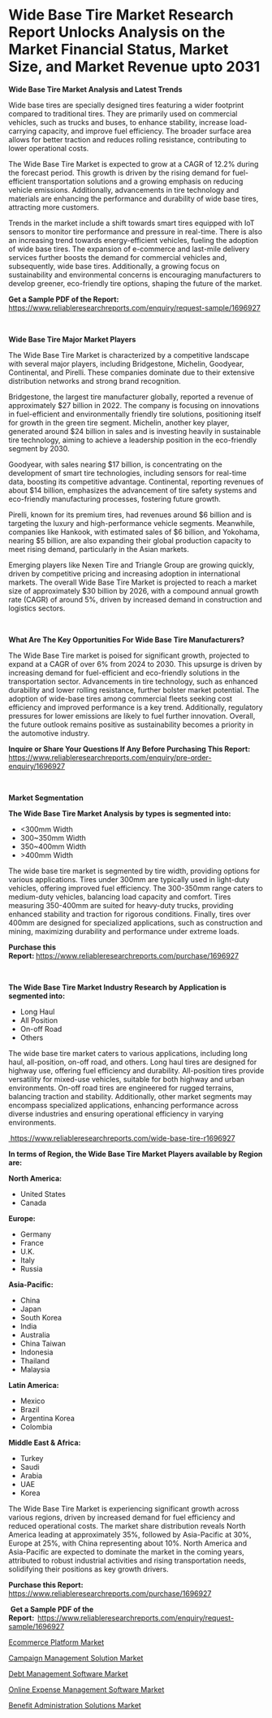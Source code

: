 <p><h1>Wide Base Tire Market Research Report Unlocks Analysis on the Market Financial Status, Market Size, and Market Revenue upto 2031</h1></p><p><strong>Wide Base Tire Market Analysis and Latest Trends</strong></p>
<p><p>Wide base tires are specially designed tires featuring a wider footprint compared to traditional tires. They are primarily used on commercial vehicles, such as trucks and buses, to enhance stability, increase load-carrying capacity, and improve fuel efficiency. The broader surface area allows for better traction and reduces rolling resistance, contributing to lower operational costs.</p><p>The Wide Base Tire Market is expected to grow at a CAGR of 12.2% during the forecast period. This growth is driven by the rising demand for fuel-efficient transportation solutions and a growing emphasis on reducing vehicle emissions. Additionally, advancements in tire technology and materials are enhancing the performance and durability of wide base tires, attracting more customers.</p><p>Trends in the market include a shift towards smart tires equipped with IoT sensors to monitor tire performance and pressure in real-time. There is also an increasing trend towards energy-efficient vehicles, fueling the adoption of wide base tires. The expansion of e-commerce and last-mile delivery services further boosts the demand for commercial vehicles and, subsequently, wide base tires. Additionally, a growing focus on sustainability and environmental concerns is encouraging manufacturers to develop greener, eco-friendly tire options, shaping the future of the market.</p></p>
<p><strong>Get a Sample PDF of the Report:&nbsp;</strong> <a href="https://www.reliableresearchreports.com/enquiry/request-sample/1696927?utm_campaign=1621&utm_medium=2&utm_source=Github&utm_content=ia&utm_term=20102024&utm_id=wide-base-tire">https://www.reliableresearchreports.com/enquiry/request-sample/1696927</a></p>
<p>&nbsp;</p>
<p><strong>Wide Base Tire Major Market Players</strong></p>
<p><p>The Wide Base Tire Market is characterized by a competitive landscape with several major players, including Bridgestone, Michelin, Goodyear, Continental, and Pirelli. These companies dominate due to their extensive distribution networks and strong brand recognition. </p><p>Bridgestone, the largest tire manufacturer globally, reported a revenue of approximately $27 billion in 2022. The company is focusing on innovations in fuel-efficient and environmentally friendly tire solutions, positioning itself for growth in the green tire segment. Michelin, another key player, generated around $24 billion in sales and is investing heavily in sustainable tire technology, aiming to achieve a leadership position in the eco-friendly segment by 2030.</p><p>Goodyear, with sales nearing $17 billion, is concentrating on the development of smart tire technologies, including sensors for real-time data, boosting its competitive advantage. Continental, reporting revenues of about $14 billion, emphasizes the advancement of tire safety systems and eco-friendly manufacturing processes, fostering future growth.</p><p>Pirelli, known for its premium tires, had revenues around $6 billion and is targeting the luxury and high-performance vehicle segments. Meanwhile, companies like Hankook, with estimated sales of $6 billion, and Yokohama, nearing $5 billion, are also expanding their global production capacity to meet rising demand, particularly in the Asian markets.</p><p>Emerging players like Nexen Tire and Triangle Group are growing quickly, driven by competitive pricing and increasing adoption in international markets. The overall Wide Base Tire Market is projected to reach a market size of approximately $30 billion by 2026, with a compound annual growth rate (CAGR) of around 5%, driven by increased demand in construction and logistics sectors.</p></p>
<p>&nbsp;</p>
<p><strong>What Are The Key Opportunities For Wide Base Tire Manufacturers?</strong></p>
<p><p>The Wide Base Tire market is poised for significant growth, projected to expand at a CAGR of over 6% from 2024 to 2030. This upsurge is driven by increasing demand for fuel-efficient and eco-friendly solutions in the transportation sector. Advancements in tire technology, such as enhanced durability and lower rolling resistance, further bolster market potential. The adoption of wide-base tires among commercial fleets seeking cost efficiency and improved performance is a key trend. Additionally, regulatory pressures for lower emissions are likely to fuel further innovation. Overall, the future outlook remains positive as sustainability becomes a priority in the automotive industry.</p></p>
<p><strong>Inquire or Share Your Questions If Any Before Purchasing This Report:</strong> <a href="https://www.reliableresearchreports.com/enquiry/pre-order-enquiry/1696927?utm_campaign=1621&utm_medium=2&utm_source=Github&utm_content=ia&utm_term=20102024&utm_id=wide-base-tire">https://www.reliableresearchreports.com/enquiry/pre-order-enquiry/1696927</a></p>
<p>&nbsp;</p>
<p><strong>Market Segmentation</strong></p>
<p><strong>The Wide Base Tire Market Analysis by types is segmented into:</strong></p>
<p><ul><li><300mm Width</li><li>300~350mm Width</li><li>350~400mm Width</li><li>>400mm Width</li></ul></p>
<p><p>The wide base tire market is segmented by tire width, providing options for various applications. Tires under 300mm are typically used in light-duty vehicles, offering improved fuel efficiency. The 300-350mm range caters to medium-duty vehicles, balancing load capacity and comfort. Tires measuring 350-400mm are suited for heavy-duty trucks, providing enhanced stability and traction for rigorous conditions. Finally, tires over 400mm are designed for specialized applications, such as construction and mining, maximizing durability and performance under extreme loads.</p></p>
<p><strong>Purchase this Report:&nbsp;</strong><a href="https://www.reliableresearchreports.com/purchase/1696927?utm_campaign=1621&utm_medium=2&utm_source=Github&utm_content=ia&utm_term=20102024&utm_id=wide-base-tire">https://www.reliableresearchreports.com/purchase/1696927</a></p>
<p>&nbsp;</p>
<p><strong>The Wide Base Tire Market Industry Research by Application is segmented into:</strong></p>
<p><ul><li>Long Haul</li><li>All Position</li><li>On-off Road</li><li>Others</li></ul></p>
<p><p>The wide base tire market caters to various applications, including long haul, all-position, on-off road, and others. Long haul tires are designed for highway use, offering fuel efficiency and durability. All-position tires provide versatility for mixed-use vehicles, suitable for both highway and urban environments. On-off road tires are engineered for rugged terrains, balancing traction and stability. Additionally, other market segments may encompass specialized applications, enhancing performance across diverse industries and ensuring operational efficiency in varying environments.</p></p>
<p><a href="https://www.reliableresearchreports.com/wide-base-tire-r1696927?utm_campaign=1621&utm_medium=2&utm_source=Github&utm_content=ia&utm_term=20102024&utm_id=wide-base-tire">&nbsp;https://www.reliableresearchreports.com/wide-base-tire-r1696927</a></p>
<p><strong>In terms of Region, the Wide Base Tire Market Players available by Region are:</strong></p>
<p>
    <p> <strong> North America: </strong>
        <ul>
            <li>United States</li>
            <li>Canada</li>
        </ul>
        </p> 
    <p> <strong> Europe: </strong>
        <ul>
            <li>Germany</li>
            <li>France</li>
            <li>U.K.</li>
            <li>Italy</li>
            <li>Russia</li>
        </ul>
        </p> 
    <p> <strong> Asia-Pacific: </strong>
        <ul>
            <li>China</li>
            <li>Japan</li>
            <li>South Korea</li>
            <li>India</li>
            <li>Australia</li>
            <li>China Taiwan</li>
            <li>Indonesia</li>
            <li>Thailand</li>
            <li>Malaysia</li>
        </ul>
        </p> 
    <p> <strong> Latin America: </strong>
        <ul>
            <li>Mexico</li>
            <li>Brazil</li>
            <li>Argentina Korea</li>
            <li>Colombia</li>
        </ul>
        </p> 
    <p> <strong> Middle East & Africa: </strong>
        <ul>
            <li>Turkey</li>
            <li>Saudi</li>
            <li>Arabia</li>
            <li>UAE</li>
            <li>Korea</li>
        </ul>
    </p>
    </p>
<p><p>The Wide Base Tire Market is experiencing significant growth across various regions, driven by increased demand for fuel efficiency and reduced operational costs. The market share distribution reveals North America leading at approximately 35%, followed by Asia-Pacific at 30%, Europe at 25%, with China representing about 10%. North America and Asia-Pacific are expected to dominate the market in the coming years, attributed to robust industrial activities and rising transportation needs, solidifying their positions as key growth drivers.</p></p>
<p><strong>Purchase this Report: </strong><a href="https://www.reliableresearchreports.com/purchase/1696927?utm_campaign=1621&utm_medium=2&utm_source=Github&utm_content=ia&utm_term=20102024&utm_id=wide-base-tire">https://www.reliableresearchreports.com/purchase/1696927</a></p>
<p>&nbsp;<strong>Get a Sample PDF of the Report:&nbsp;&nbsp;</strong><a href="https://www.reliableresearchreports.com/enquiry/request-sample/1696927?utm_campaign=1621&utm_medium=2&utm_source=Github&utm_content=ia&utm_term=20102024&utm_id=wide-base-tire">https://www.reliableresearchreports.com/enquiry/request-sample/1696927</a></p>
<p><strong></strong></p>
<p><p><a href="https://www.linkedin.com/pulse/ecommerce-platform-market-research-report-forecast-growth-prospects-sgwsc?utm_campaign=1621&utm_medium=2&utm_source=Github&utm_content=ia&utm_term=20102024&utm_id=wide-base-tire">Ecommerce Platform Market</a></p><p><a href="https://www.linkedin.com/pulse/global-campaign-management-solution-market-pulse-trends-growth-ozk1c?utm_campaign=1621&utm_medium=2&utm_source=Github&utm_content=ia&utm_term=20102024&utm_id=wide-base-tire">Campaign Management Solution Market</a></p><p><a href="https://www.linkedin.com/pulse/debt-management-software-market-analysis-report-global-qhg3c?utm_campaign=1621&utm_medium=2&utm_source=Github&utm_content=ia&utm_term=20102024&utm_id=wide-base-tire">Debt Management Software Market</a></p><p><a href="https://www.linkedin.com/pulse/online-expense-management-software-market-trends-insights-type-gwrmc?utm_campaign=1621&utm_medium=2&utm_source=Github&utm_content=ia&utm_term=20102024&utm_id=wide-base-tire">Online Expense Management Software Market</a></p><p><a href="https://www.linkedin.com/pulse/benefit-administration-solutions-market-evolution-key-trends-bnesc?utm_campaign=1621&utm_medium=2&utm_source=Github&utm_content=ia&utm_term=20102024&utm_id=wide-base-tire">Benefit Administration Solutions Market</a></p></p>